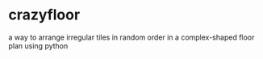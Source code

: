 # crazyfloor
a way to arrange irregular tiles in random order in a complex-shaped floor plan using python

